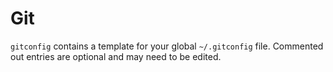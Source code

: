 # Git

`gitconfig` contains a template for your global `~/.gitconfig` file.
Commented out entries are optional and may need to be edited.

